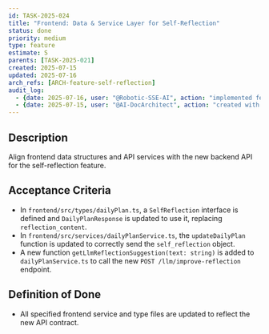 ```yaml
---
id: TASK-2025-024
title: "Frontend: Data & Service Layer for Self-Reflection"
status: done
priority: medium
type: feature
estimate: S
parents: [TASK-2025-021]
created: 2025-07-15
updated: 2025-07-16
arch_refs: [ARCH-feature-self-reflection]
audit_log:
  - {date: 2025-07-16, user: "@Robotic-SSE-AI", action: "implemented feature and set status to done"}
  - {date: 2025-07-15, user: "@AI-DocArchitect", action: "created with status ready"}
---
```

## Description
Align frontend data structures and API services with the new backend API for the self-reflection feature.

## Acceptance Criteria
-   In `frontend/src/types/dailyPlan.ts`, a `SelfReflection` interface is defined and `DailyPlanResponse` is updated to use it, replacing `reflection_content`.
-   In `frontend/src/services/dailyPlanService.ts`, the `updateDailyPlan` function is updated to correctly send the `self_reflection` object.
-   A new function `getLlmReflectionSuggestion(text: string)` is added to `dailyPlanService.ts` to call the new `POST /llm/improve-reflection` endpoint.

## Definition of Done
-   All specified frontend service and type files are updated to reflect the new API contract.
